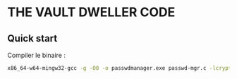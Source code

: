# THE VAULT DWELLER CODE

## Quick start

Compiler le binaire :

```bash
x86_64-w64-mingw32-gcc -g -O0 -o passwdmanager.exe passwd-mgr.c -lcrypt32 -lcomdlg32
```
